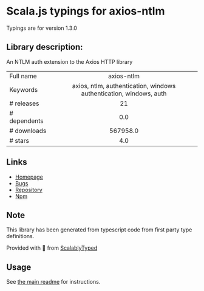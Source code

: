 
# Scala.js typings for axios-ntlm

Typings are for version 1.3.0

## Library description:
An NTLM auth extension to the Axios HTTP library

|                    |                 |
| ------------------ | :-------------: |
| Full name          | axios-ntlm |
| Keywords           | axios, ntlm, authentication, windows authentication, windows, auth |
| # releases         | 21 |
| # dependents       | 0.0 |
| # downloads        | 567958.0 |
| # stars            | 4.0 |

## Links
- [Homepage](https://github.com/catbuttes/axios-ntlm#readme)
- [Bugs](https://github.com/catbuttes/axios-ntlm/issues)
- [Repository](https://github.com/catbuttes/axios-ntlm)
- [Npm](https://www.npmjs.com/package/axios-ntlm)
    


## Note
This library has been generated from typescript code from first party type definitions.

Provided with :purple_heart: from [ScalablyTyped](https://github.com/oyvindberg/ScalablyTyped)

## Usage
See [the main readme](../../readme.md) for instructions.


